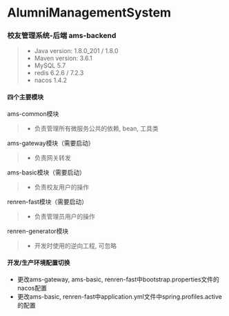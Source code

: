 # AlumniManagementSystem
### 校友管理系统-后端 ams-backend

>- Java version: 1.8.0_201 / 1.8.0
>- Maven version: 3.6.1
>- MySQL 5.7
>- redis 6.2.6 / 7.2.3
>- nacos 1.4.2

#### 四个主要模块
ams-common模块
>- 负责管理所有微服务公共的依赖, bean, 工具类

ams-gateway模块（需要启动）
>- 负责网关转发

ams-basic模块（需要启动）
>- 负责校友用户的操作

renren-fast模块（需要启动）
>- 负责管理员用户的操作

renren-generator模块
>- 开发时使用的逆向工程, 可忽略

#### 开发/生产环境配置切换
- 更改ams-gateway, ams-basic, renren-fast中bootstrap.properties文件的nacos配置
- 更改ams-basic, renren-fast中application.yml文件中spring.profiles.active的配置